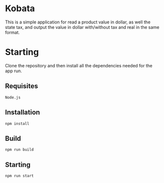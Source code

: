 # Kobata

This is a simple application for read a product value in dollar, as well the state tax, and output the value
in dollar with/without tax and real in the same format.

# Starting

Clone the repository and then install all the dependencies needed for the app run.

## Requisites

```
Node.js 
```

## Installation

```
npm install
```

## Build

```
npm run build
```

## Starting

```
npm run start 
```